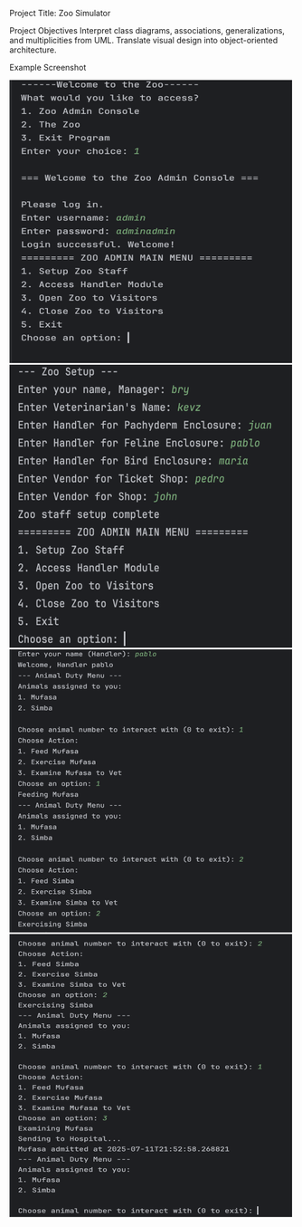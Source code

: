 Project Title: Zoo Simulator

Project Objectives Interpret class diagrams, associations, generalizations, and multiplicities from UML. Translate visual design into object-oriented architecture. 

Example Screenshot

<img src="images/AdminModule.png" alt="Admin-Module" width="500" height="500">
<img src="images/ZooSetUp.png" alt="Zoo-SetupModule" width="500" height="500">
<img src="images/HandlerModule1.png" alt="Handler1" width="500" height="500">
<img src="images/HandlerModule2.png" alt="Handler2" width="500" height="500">
